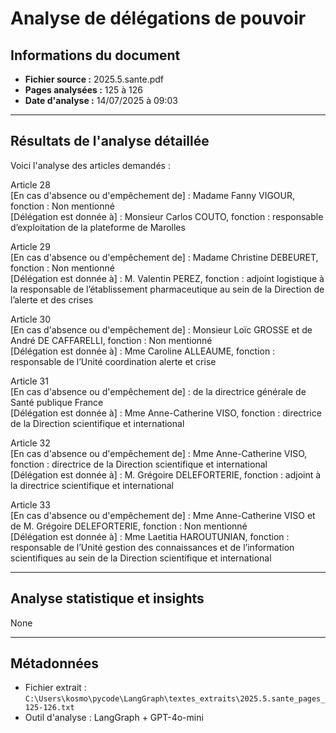 # Analyse de délégations de pouvoir

## Informations du document
- **Fichier source :** 2025.5.sante.pdf
- **Pages analysées :** 125 à 126
- **Date d'analyse :** 14/07/2025 à 09:03

---

## Résultats de l'analyse détaillée

Voici l'analyse des articles demandés :

Article 28  
[En cas d'absence ou d'empêchement de] : Madame Fanny VIGOUR, fonction : Non mentionné  
[Délégation est donnée à] : Monsieur Carlos COUTO, fonction : responsable d’exploitation de la plateforme de Marolles  

Article 29  
[En cas d'absence ou d'empêchement de] : Madame Christine DEBEURET, fonction : Non mentionné  
[Délégation est donnée à] : M. Valentin PEREZ, fonction : adjoint logistique à la responsable de l’établissement pharmaceutique au sein de la Direction de l’alerte et des crises  

Article 30  
[En cas d'absence ou d'empêchement de] : Monsieur Loïc GROSSE et de André DE CAFFARELLI, fonction : Non mentionné  
[Délégation est donnée à] : Mme Caroline ALLEAUME, fonction : responsable de l’Unité coordination alerte et crise  

Article 31  
[En cas d'absence ou d'empêchement de] : de la directrice générale de Santé publique France  
[Délégation est donnée à] : Mme Anne-Catherine VISO, fonction : directrice de la Direction scientifique et international  

Article 32  
[En cas d'absence ou d'empêchement de] : Mme Anne-Catherine VISO, fonction : directrice de la Direction scientifique et international  
[Délégation est donnée à] : M. Grégoire DELEFORTERIE, fonction : adjoint à la directrice scientifique et international  

Article 33  
[En cas d'absence ou d'empêchement de] : Mme Anne-Catherine VISO et de M. Grégoire DELEFORTERIE, fonction : Non mentionné  
[Délégation est donnée à] : Mme Laetitia HAROUTUNIAN, fonction : responsable de l’Unité gestion des connaissances et de l’information scientifiques au sein de la Direction scientifique et international  

---

## Analyse statistique et insights

None

---

## Métadonnées
- Fichier extrait : `C:\Users\kosmo\pycode\LangGraph\textes_extraits\2025.5.sante_pages_125-126.txt`
- Outil d'analyse : LangGraph + GPT-4o-mini
